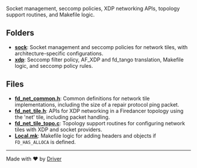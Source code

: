 <!--------------------------------------------------------------------------------->
<!-- IMPORTANT: This file is auto-generated by Driver (https://driver.ai). -------->
<!-- Manual edits may be overwritten on future commits. --------------------------->
<!--------------------------------------------------------------------------------->

Socket management, seccomp policies, XDP networking APIs, topology support routines, and Makefile logic.

## Folders
- **[sock](sock/README.md)**: Socket management and seccomp policies for network tiles, with architecture-specific configurations.
- **[xdp](xdp/README.md)**: Seccomp filter policy, AF_XDP and fd_tango translation, Makefile logic, and seccomp policy rules.

## Files
- **[fd_net_common.h](fd_net_common.h.md)**: Common definitions for network tile implementations, including the size of a repair protocol ping packet.
- **[fd_net_tile.h](fd_net_tile.h.md)**: APIs for XDP networking in a Firedancer topology using the 'net' tile, including packet handling.
- **[fd_net_tile_topo.c](fd_net_tile_topo.c.md)**: Topology support routines for configuring network tiles with XDP and socket providers.
- **[Local.mk](Local.mk.md)**: Makefile logic for adding headers and objects if `FD_HAS_ALLOCA` is defined.

---
Made with ❤️ by [Driver](https://www.driver.ai/)
